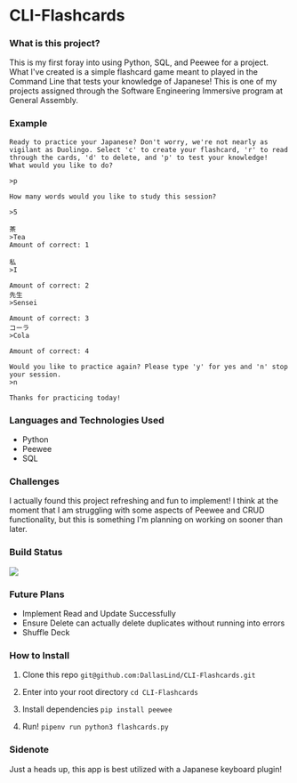 # CLI-Flashcards

### What is this project?
This is my first foray into using Python, SQL, and Peewee for a project. What I've created is a simple flashcard game meant to played in the Command Line that tests your knowledge of Japanese! This is one of my projects assigned through the Software Engineering Immersive program at General Assembly. 

### Example
```
Ready to practice your Japanese? Don't worry, we're not nearly as vigilant as Duolingo. Select 'c' to create your flashcard, 'r' to read through the cards, 'd' to delete, and 'p' to test your knowledge! 
What would you like to do? 

>p

How many words would you like to study this session? 

>5

茶
>Tea
Amount of correct: 1

私 
>I

Amount of correct: 2
先生
>Sensei

Amount of correct: 3
コーラ
>Cola

Amount of correct: 4

Would you like to practice again? Please type 'y' for yes and 'n' stop your session. 
>n

Thanks for practicing today!
```

### Languages and Technologies Used
* Python
* Peewee
* SQL

### Challenges
I actually found this project refreshing and fun to implement! I think at the moment that I am struggling with some aspects of Peewee and CRUD functionality, but this is something I'm planning on working on sooner than later.

### Build Status
![](https://img.shields.io/badge/BUILD-IN%20PROGRESS-informational)

### Future Plans
* Implement Read and Update Successfully 
* Ensure Delete can actually delete duplicates without running into errors
* Shuffle Deck 

### How to Install
1. Clone this repo 
``` git@github.com:DallasLind/CLI-Flashcards.git ```

2. Enter into your root directory 
``` cd CLI-Flashcards ```
3. Install dependencies
```pip install peewee```

4. Run!
``` pipenv run python3 flashcards.py ```

### Sidenote
Just a heads up, this app is best utilized with a Japanese keyboard plugin! 
